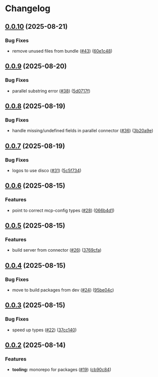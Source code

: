 # Changelog

## [0.0.10](https://github.com/StackOneHQ/mcp-connectors/compare/mcp-config-types-v0.0.9...mcp-config-types-v0.0.10) (2025-08-21)


### Bug Fixes

* remove unused files from bundle ([#43](https://github.com/StackOneHQ/mcp-connectors/issues/43)) ([60e1c48](https://github.com/StackOneHQ/mcp-connectors/commit/60e1c48f9842de0f6023ae0d7a084cd00798acfd))

## [0.0.9](https://github.com/StackOneHQ/mcp-connectors/compare/mcp-config-types-v0.0.8...mcp-config-types-v0.0.9) (2025-08-20)


### Bug Fixes

* parallel substring error ([#38](https://github.com/StackOneHQ/mcp-connectors/issues/38)) ([5d0717f](https://github.com/StackOneHQ/mcp-connectors/commit/5d0717f551b8f64487f241570981d866f0f1ebb1))

## [0.0.8](https://github.com/StackOneHQ/mcp-connectors/compare/mcp-config-types-v0.0.7...mcp-config-types-v0.0.8) (2025-08-19)


### Bug Fixes

* handle missing/undefined fields in parallel connector ([#36](https://github.com/StackOneHQ/mcp-connectors/issues/36)) ([3b20a9e](https://github.com/StackOneHQ/mcp-connectors/commit/3b20a9e58562681aff78f66ec63c97f7920ebaa1))

## [0.0.7](https://github.com/StackOneHQ/mcp-connectors/compare/mcp-config-types-v0.0.6...mcp-config-types-v0.0.7) (2025-08-19)


### Bug Fixes

* logos to use disco ([#31](https://github.com/StackOneHQ/mcp-connectors/issues/31)) ([5c5f734](https://github.com/StackOneHQ/mcp-connectors/commit/5c5f7344e022f33f1d8bdd098c94fcfdfb5e44f1))

## [0.0.6](https://github.com/StackOneHQ/mcp-connectors/compare/mcp-config-types-v0.0.5...mcp-config-types-v0.0.6) (2025-08-15)


### Features

* point to correct mcp-config types ([#28](https://github.com/StackOneHQ/mcp-connectors/issues/28)) ([066b4d1](https://github.com/StackOneHQ/mcp-connectors/commit/066b4d10f38f6c528eeb692ed58e8245c0fe288d))

## [0.0.5](https://github.com/StackOneHQ/mcp-connectors/compare/mcp-config-types-v0.0.4...mcp-config-types-v0.0.5) (2025-08-15)


### Features

* build server from connector ([#26](https://github.com/StackOneHQ/mcp-connectors/issues/26)) ([3769cfa](https://github.com/StackOneHQ/mcp-connectors/commit/3769cfaf0728e34e54ea0e7d6eb1b74a6777f1fa))

## [0.0.4](https://github.com/StackOneHQ/mcp-connectors/compare/mcp-config-types-v0.0.3...mcp-config-types-v0.0.4) (2025-08-15)


### Bug Fixes

* move to build packages from dev ([#24](https://github.com/StackOneHQ/mcp-connectors/issues/24)) ([95be04c](https://github.com/StackOneHQ/mcp-connectors/commit/95be04cb19864f8f59520079a5ff3a817f7b235a))

## [0.0.3](https://github.com/StackOneHQ/mcp-connectors/compare/mcp-config-types-v0.0.2...mcp-config-types-v0.0.3) (2025-08-15)


### Bug Fixes

* speed up types ([#22](https://github.com/StackOneHQ/mcp-connectors/issues/22)) ([37cc140](https://github.com/StackOneHQ/mcp-connectors/commit/37cc140f239ec13b520689fa59643aa7a4f03043))

## [0.0.2](https://github.com/StackOneHQ/mcp-connectors/compare/mcp-config-types-v0.0.1...mcp-config-types-v0.0.2) (2025-08-14)


### Features

* **tooling:** monorepo for packages ([#19](https://github.com/StackOneHQ/mcp-connectors/issues/19)) ([cb90c84](https://github.com/StackOneHQ/mcp-connectors/commit/cb90c84165aaa41b038d846eb72f5969e470428c))
